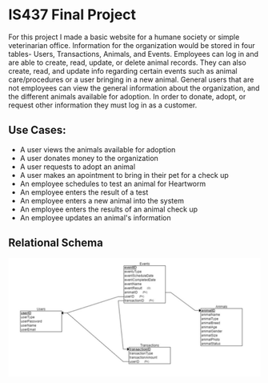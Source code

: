 # IS437 Final Project

For this project I made a basic website for a humane society or simple veterinarian office. Information for the organization would be stored in four tables- Users, Transactions, Animals, and Events. Employees can log in and are able to create, read, update, or delete animal records. They can also create, read, and update info regarding certain events such as animal care/procedures or a user bringing in a new animal. General users that are not employees can view the general information about the organization, and the different animals available for adoption. In order to donate, adopt, or request other information they must log in as a customer. 
 
## Use Cases:
* A user views the animals available for adoption
* A user donates money to the organization
* A user requests to adopt an animal
* A user makes an apointment to bring in their pet for a check up
* An employee schedules to test an animal for Heartworm
* An employee enters the result of a test
* An employee enters a new animal into the system
* An employee enters the results of an animal check up
* An employee updates an animal's information

## Relational Schema

![Relational Schema](/docs/rs.jpg)
